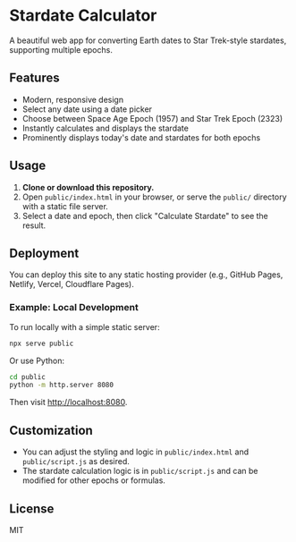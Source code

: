 # Stardate Calculator

A beautiful web app for converting Earth dates to Star Trek-style stardates, supporting multiple epochs.

## Features
- Modern, responsive design
- Select any date using a date picker
- Choose between Space Age Epoch (1957) and Star Trek Epoch (2323)
- Instantly calculates and displays the stardate
- Prominently displays today's date and stardates for both epochs

## Usage
1. **Clone or download this repository.**
2. Open `public/index.html` in your browser, or serve the `public/` directory with a static file server.
3. Select a date and epoch, then click "Calculate Stardate" to see the result.

## Deployment
You can deploy this site to any static hosting provider (e.g., GitHub Pages, Netlify, Vercel, Cloudflare Pages).

### Example: Local Development
To run locally with a simple static server:

```sh
npx serve public
```

Or use Python:
```sh
cd public
python -m http.server 8080
```
Then visit [http://localhost:8080](http://localhost:8080).

## Customization
- You can adjust the styling and logic in `public/index.html` and `public/script.js` as desired.
- The stardate calculation logic is in `public/script.js` and can be modified for other epochs or formulas.

## License
MIT
